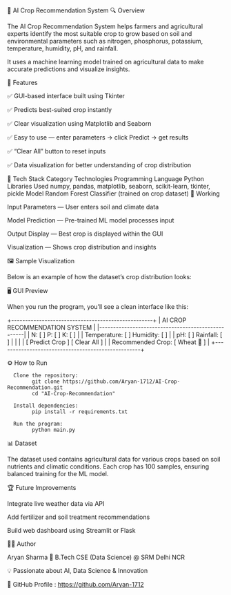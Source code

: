 🌾 AI Crop Recommendation System
🔍 Overview

The AI Crop Recommendation System helps farmers and agricultural experts identify the most suitable crop to grow based on soil and environmental parameters such as nitrogen, phosphorus, potassium, temperature, humidity, pH, and rainfall.

It uses a machine learning model trained on agricultural data to make accurate predictions and visualize insights.

🚀 Features

✅ GUI-based interface built using Tkinter

✅ Predicts best-suited crop instantly

✅ Clear visualization using Matplotlib and Seaborn

✅ Easy to use — enter parameters → click Predict → get results

✅ “Clear All” button to reset inputs

✅ Data visualization for better understanding of crop distribution

🧠 Tech Stack
Category	Technologies
Programming Language	Python
Libraries Used	numpy, pandas, matplotlib, seaborn, scikit-learn, tkinter, pickle
Model	Random Forest Classifier (trained on crop dataset)
🧩 Working

Input Parameters — User enters soil and climate data

Model Prediction — Pre-trained ML model processes input

Output Display — Best crop is displayed within the GUI

Visualization — Shows crop distribution and insights

🖼️ Sample Visualization

Below is an example of how the dataset’s crop distribution looks:

🖥️ GUI Preview

When you run the program, you’ll see a clean interface like this:

+---------------------------------------------------+
| AI CROP RECOMMENDATION SYSTEM                     |
|---------------------------------------------------|
| N: [   ]  P: [   ]  K: [   ]                     |
| Temperature: [   ]  Humidity: [   ]              |
| pH: [   ]  Rainfall: [   ]                       |
|                                                   |
| [ Predict Crop ]   [ Clear All ]                  |
| Recommended Crop:  [ Wheat 🌾 ]                   |
+---------------------------------------------------+

⚙️ How to Run

      Clone the repository:
            git clone https://github.com/Aryan-1712/AI-Crop-Recommendation.git
            cd "AI-Crop-Recommendation"
      
      Install dependencies:
            pip install -r requirements.txt
      
      Run the program:
            python main.py

📊 Dataset

The dataset used contains agricultural data for various crops based on soil nutrients and climatic conditions.
Each crop has 100 samples, ensuring balanced training for the ML model.

🏆 Future Improvements

Integrate live weather data via API

Add fertilizer and soil treatment recommendations

Build web dashboard using Streamlit or Flask

👨‍💻 Author

Aryan Sharma
📍 B.Tech CSE (Data Science) @ SRM Delhi NCR

💡 Passionate about AI, Data Science & Innovation

🔗 GitHub Profile : https://github.com/Aryan-1712
